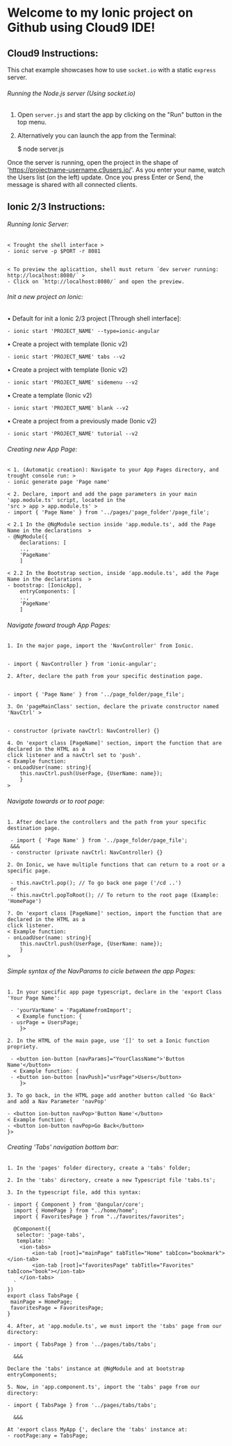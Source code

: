 

# Welcome to my Ionic project on Github using Cloud9 IDE!

## Cloud9 Instructions:

This chat example showcases how to use `socket.io` with a static `express` server.

###### Running the Node.js server (Using socket.io)

1) Open `server.js` and start the app by clicking on the "Run" button in the top menu.

2) Alternatively you can launch the app from the Terminal:

    $ node server.js

Once the server is running, open the project in the shape of 'https://projectname-username.c9users.io/'. As you enter your name, watch the Users list (on the left) update. Once you press Enter or Send, the message is shared with all connected clients.

## Ionic 2/3 Instructions:

###### Running Ionic Server:
    < Trought the shell interface >
    - ionic serve -p $PORT -r 8081
    
    
    < To preview the aplicattion, shell must return ´dev server running: http://localhost:8080/´ >
    - Click on ´http://localhost:8080/´ and open the preview.
    
###### Init a new project on Ionic:
  
• Default for init a Ionic 2/3 project [Through shell interface]:

    
    - ionic start 'PROJECT_NAME' --type=ionic-angular

• Create a project with <Tabs navigation> template (Ionic v2)


    - ionic start 'PROJECT_NAME' tabs --v2

• Create a project with <Sidemenu navigation> template (Ionic v2)

    - ionic start 'PROJECT_NAME' sidemenu --v2

• Create a <Blank project> template (Ionic v2)


    - ionic start 'PROJECT_NAME' blank --v2
    
• Create a project from a previously made <tutorial> (Ionic v2)

    - ionic start 'PROJECT_NAME' tutorial --v2


    
###### Creating new App Page:
    < 1. (Automatic creation): Navigate to your App Pages directory, and trought console run: >
    - ionic generate page 'Page name'    

    < 2. Declare, import and add the page parameters in your main 'app.module.ts' script, located in the 
    'src > app > app.module.ts' >
    - import { 'Page Name' } from '../pages/'page_folder'/page_file';
    
    < 2.1 In the @NgModule section inside 'app.module.ts', add the Page Name in the declarations  >
    - @NgModule({
        declarations: [
        ..,
        'PageName'
        ]
    
    < 2.2 In the Bootstrap section, inside 'app.module.ts', add the Page Name in the declarations  >
    - bootstrap: [IonicApp],
        entryComponents: [
        ..,
        'PageName'
        ]
    
    
###### Navigate foward trough App Pages:

    1. In the major page, import the 'NavController' from Ionic.
    
    
    - import { NavController } from 'ionic-angular';

    2. After, declare the path from your specific destination page.
    
    
    - import { 'Page Name' } from '../page_folder/page_file';
    
    3. On 'pageMainClass' section, declare the private constructor named 'NavCtrl' >
    
    
    - constructor (private navCtrl: NavController) {}
    
    4. On 'export class [PageName]' section, import the function that are declared in the HTML as a 
    click listener and a navCtrl set to 'push'.
    < Example function: 
    - onLoadUser(name: string){
        this.navCtrl.push(UserPage, {UserName: name});
        }
    >
    
###### Navigate towards or to root page:

    1. After declare the controllers and the path from your specific destination page.
    
     - import { 'Page Name' } from '../page_folder/page_file';
     &&&
     - constructor (private navCtrl: NavController) {}
    
    2. On Ionic, we have multiple functions that can return to a root or a specific page.
    
     - this.navCtrl.pop(); // To go back one page ('/cd ..')
     or
     - this.navCtrl.popToRoot(); // To return to the root page (Example: 'HomePage')
    
    ?. On 'export class [PageName]' section, import the function that are declared in the HTML as a 
    click listener.
    < Example function: 
    - onLoadUser(name: string){
        this.navCtrl.push(UserPage, {UserName: name});
        }
    >

###### Simple syntax of the NavParams to cicle between the app Pages:

    1. In your specific app page typescript, declare in the 'export Class 'Your Page Name':
    
     - 'yourVarName' = 'PagaNamefromImport';
       < Example function: {
     - usrPage = UsersPage;
        }>

    2. In the HTML of the main page, use '[]' to set a Ionic function propriety.
    
     - <button ion-button [navParams]="YourClassName">'Button Name'</button>  
      < Example function: {
     - <button ion-button [navPush]="usrPage">Users</button>
        }>
    
    3. To go back, in the HTML page add another button called 'Go Back' and add a Nav Parameter 'navPop'
    
    - <button ion-button navPop>'Button Name'</button>
    < Example function: {
    - <button ion-button navPop>Go Back</button>
    }>

###### Creating 'Tabs' navigation bottom bar:

    1. In the 'pages' folder directory, create a 'tabs' folder;

    2. In the 'tabs' directory, create a new Typescript file 'tabs.ts';
    
    3. In the typescript file, add this syntax:
    
    - import { Component } from '@angular/core';
      import { HomePage } from "../home/home";
      import { FavoritesPage } from "../favorites/favorites";

      @Component({
       selector: 'page-tabs',
       template: `
        <ion-tabs>
            <ion-tab [root]="mainPage" tabTitle="Home" tabIcon="bookmark"></ion-tab>
            <ion-tab [root]="favoritesPage" tabTitle="Favorites" tabIcon="book"></ion-tab>
        </ion-tabs>
      ` 
    })
    export class TabsPage {
     mainPage = HomePage;
     favoritesPage = FavoritesPage; 
    }
    
    4. After, at 'app.module.ts', we must import the 'tabs' page from our directory:
    
    - import { TabsPage } from '../pages/tabs/tabs';
      
      &&&
    
    Declare the 'tabs' instance at @NgModule and at bootstrap entryComponents;
    
    5. Now, in 'app.component.ts', import the 'tabs' page from our directory:
    
    - import { TabsPage } from '../pages/tabs/tabs';
      
      &&&
    
    At 'export class MyApp {', declare the 'tabs' instance at:
    - rootPage:any = TabsPage;
    
     
    

    
    
    
    
    
    